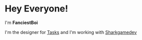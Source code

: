 # Hey Everyone!

I'm **FanciestBoi**

I'm the designer for [Tasks](https://github.com/tasks-community/Tasks) and I'm working with [Sharkgamedev](https://github.com/Sharkgamedev)
